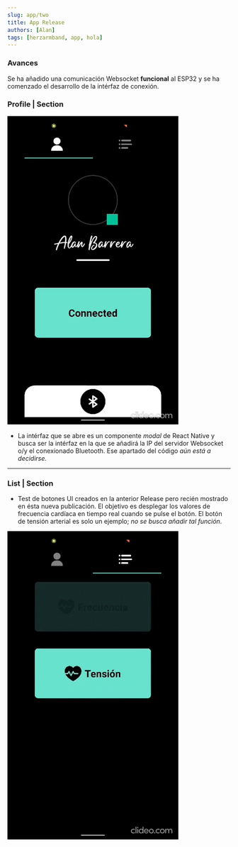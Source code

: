 ```yaml
---
slug: app/two
title: App Release
authors: [Alan]
tags: [herzarmband, app, hola]
---
```


### Avances

Se ha añadido una comunicación Websocket **funcional** al ESP32 y se ha comenzado el desarrollo de la intérfaz de conexión.

### Profile | Section

![Profile Gif|50](./ProfileApp.gif)


+ La intérfaz que se abre es un componente *modal* de React Native y busca ser la intérfaz en la que se añadirá la IP del servidor Websocket o/y el conexionado Bluetooth. Ese apartado del código *aún está a decidirse.*

---

### List | Section

+ Test de botones UI creados en la anterior Release pero recién mostrado en ésta nueva publicación. El objetivo es desplegar los valores de frecuencia cardíaca en tiempo real cuando se pulse el botón. El botón de tensión arterial es solo un ejemplo; *no se busca añadir tal función*.

![List Gif|50](./ListApp.gif)